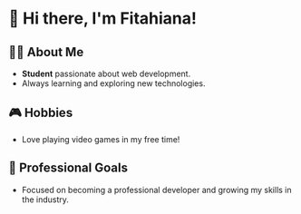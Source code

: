 # 👋 Hi there, I'm Fitahiana!

## 👨‍🎓 About Me
- **Student** passionate about web development.
- Always learning and exploring new technologies.

## 🎮 Hobbies
- Love playing video games in my free time!

## 💼 Professional Goals
- Focused on becoming a professional developer and growing my skills in the industry.

